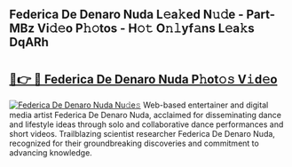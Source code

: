 ## Federica De Denaro Nuda L𝚎a𝚔ed N𝚞𝚍e - Part-MBz Vi𝚍𝚎o P𝚑𝚘tos - H𝚘𝚝 O𝚗𝚕yf𝚊ns L𝚎a𝚔s DqARh

# <h2><a href="http://kf3jcd.oniu.top/?m=Federica+De+Denaro+Nuda">🔗👉 🔴 Federica De Denaro Nuda P𝚑ot𝚘𝚜 V𝚒d𝚎o</a></h2>

[![Federica De Denaro Nuda Nu𝚍e𝚜](https://i.imgur.com/0qMVB7G.gif)](http://kf3jcd.oniu.top/?m=Federica+De+Denaro+Nuda)
Web-based entertainer and digital media artist Federica De Denaro Nuda, acclaimed for disseminating dance and lifestyle ideas through solo and collaborative dance performances and short videos. Trailblazing scientist researcher Federica De Denaro Nuda, recognized for their groundbreaking discoveries and commitment to advancing knowledge.  
